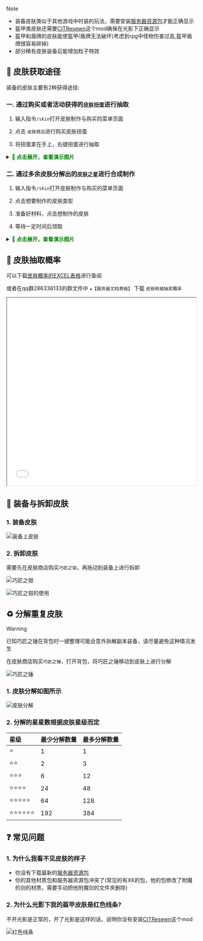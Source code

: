 > [!note]
> + 装备皮肤类似于其他游戏中时装的玩法，需要安装[服务器资源包](resourcepack.md)才能正确显示
> + 盔甲类皮肤还需要[CITResewn](https://modrinth.com/mod/cit-resewn)这个mod确保在光影下正确显示
> + 盔甲和盾牌的皮肤能使盔甲/盾牌无法破坏(考虑到rpg中怪物伤害过高,盔甲盾牌很容易碎掉)
> + 部分稀有皮肤装备后能增加粒子特效


## 🧶 皮肤获取途径
装备的皮肤主要有2种获得途径:

### 一. 通过购买或者活动获得的`皮肤扭蛋`进行抽取

1. 输入指令`/skin`打开皮肤制作与购买的菜单页面

2. 点击 `皮肤商店`进行购买皮肤扭蛋

3. 将扭蛋拿在手上，右键扭蛋进行抽取

<details>

<summary><font color=green><b>🧷 点击展开，查看演示图片</b></font></summary>

![皮肤商店](pics/itemskin/skin_shop.png)

![皮肤扭蛋](pics/itemskin/skin_shop_crate.png)

![皮肤抽取](pics/itemskin/skin_roll.gif)

</details>

### 二. 通过多余皮肤分解出的`皮肤之星`进行合成制作

1. 输入指令`/skin`打开皮肤制作与购买的菜单页面

2. 点击想要制作的皮肤类型

3. 准备好材料，点击想制作的皮肤

4. 等待一定时间后领取

<details>

<summary><font color=green><b>🧷 点击展开，查看演示图片</b></font></summary>

![皮肤制作](pics/itemskin/skin_craft.png)

![皮肤制作](pics/itemskin/skin_craft_1.png)

![皮肤制作完成后领取](pics/itemskin/skin_craft_2.png)

</details>

## 📃 皮肤抽取概率

可以下载[皮肤概率的EXCEL表格](https://gitee.com/neverlag/dripdrop_wiki/releases/download/v1.0/%E7%9A%AE%E8%82%A4%E6%9E%AA%E6%A2%B0%E6%8A%BD%E5%A5%96%E6%A6%82%E7%8E%87.xlsx)进行查阅

或者在qq群286338133的群文件中 `★【服务器文档表格】` 下载 `皮肤枪械抽奖概率`

<iframe src="excel/皮肤枪械抽奖概率.htm" width="100%" height="500"></iframe>

## 👕 装备与拆卸皮肤

### 1. 装备皮肤

![装备上皮肤](pics/itemskin/skin_change.gif)

### 2. 拆卸皮肤

需要先在皮肤商店购买`巧匠之钳`，再拖动到装备上进行拆卸

![巧匠之钳](pics/itemskin/skin_shop_shears.png)

![巧匠之钳的使用](pics/itemskin/skin_shop_shears_use.gif)

## ♻️ 分解重复皮肤

> [!warning]
> 已知巧匠之锤在背包时一键整理可能会意外拆解副本装备，请尽量避免这种情况发生

在皮肤商店购买`巧匠之锤`，打开背包，将巧匠之锤移动到皮肤上进行分解

![巧匠之锤](pics/itemskin/skin_shop_hammer.png)

### 1. 皮肤分解如图所示

![皮肤分解](pics/itemskin/skin_hammer_use.gif)

### 2. 分解的星星数根据皮肤星级而定

| 星级                      | 最少分解数量                  | 最多分解数量              |
| :------------------------- | :------------------------- | :--------------------- |
| ⭐ |1 | 1              |
| ⭐⭐ |2 | 3                 |
| ⭐⭐⭐ |6 | 12              |
| ⭐⭐⭐⭐ |24 | 48     |
| ⭐⭐⭐⭐⭐ |64 | 128    |
| ⭐⭐⭐⭐⭐⭐ |192 | 384      |


## ❓ 常见问题

### 1. 为什么我看不见皮肤的样子

+ 你没有下载最新的[服务器资源包](resourcepack.md)
+ 你的其他材质包和服务器资源包冲突了(常见的有XK的包，他的包修改了附魔的剑的材质，需要手动把他附魔剑的文件夹删除)

### 2. 为什么光影下我的盔甲皮肤是红色线条?

不开光影是正常的，开了光影是这样的话，说明你没有安装[CITResewn](https://modrinth.com/mod/cit-resewn)这个mod

![红色线条](pics/itemskin/skin_error.png)

